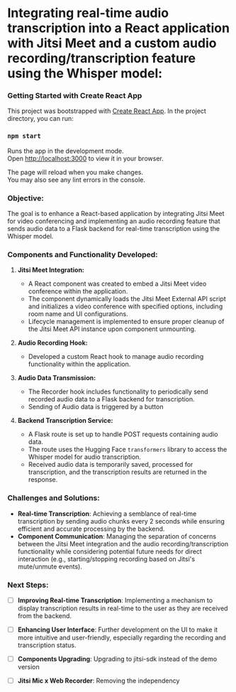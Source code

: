 # Integrating real-time audio transcription into a React application with Jitsi Meet and a custom audio recording/transcription feature using the Whisper model:

### Getting Started with Create React App

This project was bootstrapped with [Create React App](https://github.com/facebook/create-react-app).
In the project directory, you can run:

### `npm start`

Runs the app in the development mode.\
Open [http://localhost:3000](http://localhost:3000) to view it in your browser.

The page will reload when you make changes.\
You may also see any lint errors in the console.

### Objective:
The goal is to enhance a React-based application by integrating Jitsi Meet for video conferencing and implementing an audio recording feature that sends audio data to a Flask backend for real-time transcription using the Whisper model.

### Components and Functionality Developed:

1. **Jitsi Meet Integration:**
   - A React component was created to embed a Jitsi Meet video conference within the application.
   - The component dynamically loads the Jitsi Meet External API script and initializes a video conference with specified options, including room name and UI configurations.
   - Lifecycle management is implemented to ensure proper cleanup of the Jitsi Meet API instance upon component unmounting.

2. **Audio Recording Hook:**
   - Developed a custom React hook to manage audio recording functionality within the application.

3. **Audio Data Transmission:**
   - The Recorder hook includes functionality to periodically send recorded audio data to a Flask backend for transcription.
   - Sending of Audio data is triggered by a button
     
4. **Backend Transcription Service:**
   - A Flask route is set up to handle POST requests containing audio data.
   - The route uses the Hugging Face `transformers` library to access the Whisper model for audio transcription.
   - Received audio data is temporarily saved, processed for transcription, and the transcription results are returned in the response.


### Challenges and Solutions:
- **Real-time Transcription**: Achieving a semblance of real-time transcription by sending audio chunks every 2 seconds while ensuring efficient and accurate processing by the backend.
- **Component Communication**: Managing the separation of concerns between the Jitsi Meet integration and the audio recording/transcription functionality while considering potential future needs for direct interaction (e.g., starting/stopping recording based on Jitsi's mute/unmute events).

### Next Steps:
- [ ] **Improving Real-time Transcription**: Implementing a mechanism to display transcription results in real-time to the user as they are received from the backend.
- [ ] **Enhancing User Interface**: Further development on the UI to make it more intuitive and user-friendly, especially regarding the recording and transcription status.
- [ ] **Components Upgrading**: Upgrading to jitsi-sdk instead of the demo version
- [ ] **Jitsi Mic x Web Recorder**: Removing the independency 

